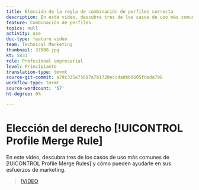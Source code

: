 ```yaml
---
title: Elección de la regla de combinación de perfiles correcta
description: En este vídeo, descubra tres de los casos de uso más comunes de las reglas de combinación de perfiles y cómo pueden ayudarle en sus esfuerzos de marketing.
feature: Combinación de perfiles
topics: null
activity: use
doc-type: feature video
team: Technical Marketing
thumbnail: 37908.jpg
kt: 5833
role: Profesional empresarial
level: Principiante
translation-type: tm+mt
source-git-commit: a7dc335e75697a7b1720eccdadbb9605fdeda798
workflow-type: tm+mt
source-wordcount: '57'
ht-degree: 0%

---
```



# Elección del derecho [!UICONTROL Profile Merge Rule]

En este vídeo, descubra tres de los casos de uso más comunes de [!UICONTROL Profile Merge Rules] y cómo pueden ayudarle en sus esfuerzos de marketing.

>[!VIDEO](https://video.tv.adobe.com/v/37908/?quality=12&learn=on)
